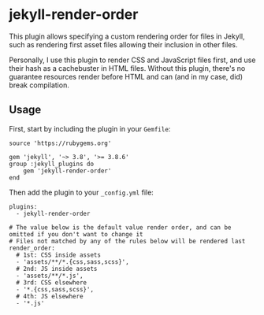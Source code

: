 
jekyll-render-order
===================

This plugin allows specifying a custom rendering order for files in Jekyll, such as rendering first asset files allowing their inclusion in other files.

Personally, I use this plugin to render CSS and JavaScript files first, and use their hash as a cachebuster in HTML files. Without this plugin, there's no guarantee resources render before HTML and can (and in my case, did) break compilation.

Usage
-----

First, start by including the plugin in your `Gemfile`:

```
source 'https://rubygems.org'

gem 'jekyll', '~> 3.8', '>= 3.8.6'
group :jekyll_plugins do
	gem 'jekyll-render-order'
end
```

Then add the plugin to your `_config.yml` file:

```
plugins:
  - jekyll-render-order

# The value below is the default value render order, and can be omitted if you don't want to change it
# Files not matched by any of the rules below will be rendered last
render_order:
  # 1st: CSS inside assets
  - 'assets/**/*.{css,sass,scss}',
  # 2nd: JS inside assets
  - 'assets/**/*.js',
  # 3rd: CSS elsewhere
  - '*.{css,sass,scss}',
  # 4th: JS elsewhere
  - '*.js'
```
